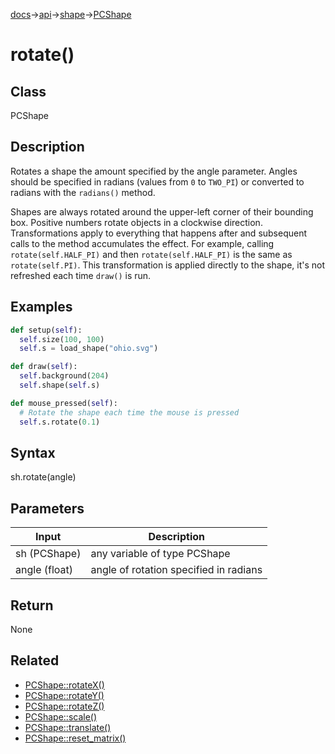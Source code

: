 [docs](/docs/)→[api](/docs/api)→[shape](/docs/api/shape/)→[PCShape](/docs/api/shape/PCShape/)

# rotate()

## Class

PCShape

## Description

Rotates a shape the amount specified by the angle parameter. Angles should be specified in radians (values from `0` to `TWO_PI`) or converted to radians with the `radians()` method.

Shapes are always rotated around the upper-left corner of their bounding box. Positive numbers rotate objects in a clockwise direction. Transformations apply to everything that happens after and subsequent calls to the method accumulates the effect. For example, calling `rotate(self.HALF_PI)` and then `rotate(self.HALF_PI)` is the same as `rotate(self.PI)`. This transformation is applied directly to the shape, it's not refreshed each time `draw()` is run.

## Examples

```py
def setup(self):
  self.size(100, 100)
  self.s = load_shape("ohio.svg")

def draw(self):
  self.background(204)
  self.shape(self.s)

def mouse_pressed(self):
  # Rotate the shape each time the mouse is pressed
  self.s.rotate(0.1)  
```

## Syntax

sh.rotate(angle)	

## Parameters

| Input | Description|
|-------|------------|
| sh	(PCShape) | any variable of type PCShape |
| angle	(float) | angle of rotation specified in radians |

## Return

None

## Related

- [PCShape::rotateX()](/docs/api/shape/PCShape/PCShape_rotate_x_.md)
- [PCShape::rotateY()](/docs/api/shape/PCShape/PCShape_rotate_y_.md)
- [PCShape::rotateZ()](/docs/api/shape/PCShape/PCShape_rotate_z_.md)
- [PCShape::scale()](/docs/api/shape/PCShape/PCShape_scale_.md)
- [PCShape::translate()](/docs/api/shape/PCShape/PCShape_translate_.md)
- [PCShape::reset_matrix()](/docs/api/shape/PCShape/PCShape_reset_matrix_.md)